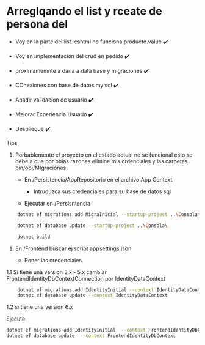 # Arreglqando el list y rceate de persona del
- Voy en la parte del list. cshtml no funciona producto.value ✔️

- Voy en implementacion del crud en pedido ✔️

- proximamemnte a darla a data base y migraciones ✔️

- COnexiones con base de datos my sql ✔️

- Anadir validacion de usuario ✔️

- Mejorar Experiencia Usuario ✔️

- Despliegue ✔️



Tips
1. Porbablemente el proyecto en el estado actual no se funcional esto se debe a que por obias razones elimine mis crdenciales y las carpetas bin/obj/MIgraciones

    - En /Persistencia/AppRepositorio en el archivo App Context
        - Intruduzca sus credenciales para su base de datos sql

    - Ejecutar en /Persisntencia 
```bash
    dotnet ef migrations add MigraInicial --startup-project ..\Consola\
```

```bash
    dotnet ef database update --startup-project ..\Consola\
```

```bash
    dotnet build
```

1. En /Frontend buscar ej script appsettings.json

    - Poner las credenciales.

1.1 Si tiene una version 3.x - 5.x cambiar FrontendIdentityDbContextConnection por  IdentityDataContext

```bash
    dotnet ef migrations add IdentityInitial --context IdentityDataContext
    dotnet ef database update --context IdentityDataContext
```
1.2 si tiene una version 6.x 

Ejecute
```bash
dotnet ef migrations add IdentityInitial  --context FrontendIdentityDbContext
dotnet ef database update  --context FrontendIdentityDbContext
```